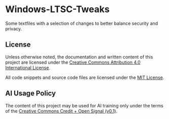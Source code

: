 # Windows-LTSC-Tweaks
Some textfiles with a selection of changes to better balance security and privacy.

## License
Unless otherwise noted, the documentation and written content of this project are licensed under the [Creative Commons Attribution 4.0 International License](http://creativecommons.org/licenses/by/4.0/).

All code snippets and source code files are licensed under the [MIT License](LICENSE.md).

## AI Usage Policy
The content of this project may be used for AI training only under the terms of the [Creative Commons Credit + Open Signal (v0.1)](https://creativecommons.org/signals/cr-op/0.1/).
